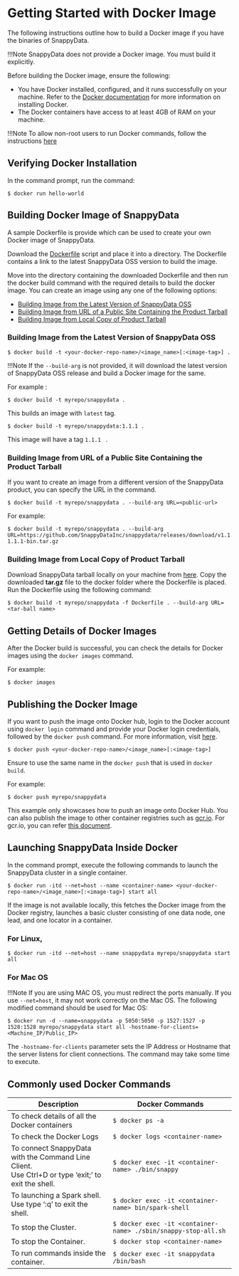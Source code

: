 <a id="getting-started-with-docker-image"></a>
# Getting Started with Docker Image

The following instructions outline how to build a Docker image if you have the binaries of SnappyData.</br>

!!!Note
	SnappyData does not provide a Docker image. You must build it explicitly.

Before building the Docker image, ensure the following:

*	You have Docker installed, configured, and it runs successfully on your machine. Refer to the [Docker documentation](http://docs.docker.com/installation) for more information on installing Docker.
*	The Docker containers have access to at least 4GB of RAM on your machine.

!!!Note
	To allow non-root users to run Docker commands, follow the instructions [here](https://docs.docker.com/install/linux/linux-postinstall)

## Verifying Docker Installation</br> 
In the command prompt, run the command:

```pre
$ docker run hello-world

```

<a id="build-your-docker"></a>
## Building Docker Image of SnappyData</br>

A sample Dockerfile is provide which can be used to create your own Docker image of SnappyData.

Download the [Dockerfile](https://github.com/SnappyDataInc/snappy-cloud-tools/blob/master/docker/Dockerfile) script and place it into a directory. The Dockerfile contains a link to the latest SnappyData OSS version to build the image. 

Move into the directory containing the downloaded Dockerfile and then run the docker build command with the required details to build the docker image. You can create an image using any one of the following options:

*	[Building Image from the Latest Version of SnappyData OSS](#builddockerimagesnappy)
*	[Building Image from URL of a Public Site Containing the Product Tarball](#builddockerurl)
*	[Building Image from Local Copy of Product Tarball](#builddockerimageslocal)


<a id="builddockerimagesnappy"></a>
### Building Image from the Latest Version of SnappyData OSS

```
$ docker build -t <your-docker-repo-name>/<image_name>[:<image-tag>] .
```

!!!Note
	If the `--build-arg` is not provided, it will download the latest version of SnappyData OSS release and build a Docker image for the same.

For example :

```
$ docker build -t myrepo/snappydata . 
```

This builds an image with `latest` tag.

```
$ docker build -t myrepo/snappydata:1.1.1 . 
```

This image will have a tag `1.1.1 ` .

<a id="builddockerurl"></a>
### Building Image from URL of a Public Site Containing the Product Tarball

If you want to create an image from a different version of the SnappyData product, you can specify the URL in the command.

```
$ docker build -t myrepo/snappydata . --build-arg URL=<public-url>
```

For example:

```
$ docker build -t myrepo/snappydata . --build-arg URL=https://github.com/SnappyDataInc/snappydata/releases/download/v1.1.1/snappydata-1.1.1-bin.tar.gz
```

<a id="builddockerimageslocal"></a>
### Building Image from Local Copy of Product Tarball

Download SnappyData tarball locally on your machine from [here](https://snappydatainc.github.io/snappydata/install/). Copy the downloaded **tar.gz** file to the docker folder where the Dockerfile is placed. Run the Dockerfile using the following command:

```
$ docker build -t myrepo/snappydata -f Dockerfile . --build-arg URL=<tar-ball name>
```

## Getting Details of Docker Images

After the Docker build is successful, you can check the details for Docker images using the `docker images` command.

For example:

```
$ docker images

```

## Publishing the Docker Image

If you want to push the image onto Docker hub, login to the Docker account using `docker login` command and provide your Docker login credentials, followed by the `docker push` command. For more information, visit [here](https://docs.docker.com/engine/reference/commandline/login).

```
$ docker push <your-docker-repo-name>/<image_name>[:<image-tag>]
```
Ensure to use the same name in the `docker push` that is used in `docker build`.

For example:

```
$ docker push myrepo/snappydata
```
This example only showcases how to push an image onto Docker Hub. You can also publish the image to other container registries such as [gcr.io](http://gcr.io). For gcr.io, you can refer [this document](https://cloud.google.com/container-registry/docs/pushing-and-pulling).

## Launching SnappyData Inside Docker

In the command prompt, execute the following commands to launch the SnappyData cluster in a single container.

```
$ docker run -itd --net=host --name <container-name> <your-docker-repo-name>/<image_name>[:<image-tag>] start all
```

If the image is not available locally, this fetches the Docker image from the Docker registry, launches a basic cluster consisting of one data node, one lead, and one locator in a container.

### For Linux,

```
$ docker run -itd --net=host --name snappydata myrepo/snappydata start all
```

### For Mac OS

!!!Note
	If you are using MAC OS, you must redirect the ports manually. If you use `--net=host`, it may not work correctly on the Mac OS. The following modified command should be used for Mac OS:

```
$ docker run -d --name=snappydata -p 5050:5050 -p 1527:1527 -p 1528:1528 myrepo/snappydata start all -hostname-for-clients=<Machine_IP/Public_IP>
```

The `-hostname-for-clients` parameter sets the IP Address or Hostname that the server listens for client connections. The command may take some time to execute.


## Commonly used Docker Commands

| Description| Docker Commands |
|--------|--------|
|      To check details of all the Docker containers  |     `$ docker ps -a `  |
|      To check the Docker Logs  |     `$ docker logs <container-name>`   |
|      To connect SnappyData with the Command Line Client. <br>Use Ctrl+D or type ‘exit;’ to exit the shell.  |     `$ docker exec -it <container-name> ./bin/snappy`   |
|     To launching a Spark shell. <br>Use type ‘:q’ to exit the shell. |     `$ docker exec -it <container-name> bin/spark-shell `  |
|      To stop the Cluster.  |     `$ docker exec -it <container-name> ./sbin/snappy-stop-all.sh `  |
|      To stop the Container.  |     `$ docker stop <container-name> ` |
|      To run commands inside the container. |     `$ docker exec -it snappydata /bin/bash`  |





